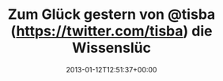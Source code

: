 ---
retweeted: false
source: <a href="http://twitter.com" rel="nofollow">Twitter Web Client</a>
entities:
  hashtags: []
  symbols: []
  user_mentions:
  - name: Sebastian Cohnen
    screen_name: tisba
    indices:
    - '22'
    - '28'
    id_str: '10950602'
    id: '10950602'
  - name: Екатерина Полещук
    screen_name: ProfessorKliq
    indices:
    - '49'
    - '63'
    id_str: '1217674988'
    id: '1217674988'
  urls:
  - url: https://t.co/pRvFx9oG
    expanded_url: https://soundcloud.com/professorkliq/museum
    display_url: soundcloud.com/professorkliq/…
    indices:
    - '82'
    - '103'
display_text_range:
- '0'
- '103'
favorite_count: '0'
id_str: '290078581906894849'
truncated: false
retweet_count: '0'
id: '290078581906894849'
possibly_sensitive: false
created_at: Sat Jan 12 12:51:37 +0000 2013
favorited: false
full_text: 'Zum Glück gestern von [@tisba](https://twitter.com/tisba) die Wissenslücke
  um [@ProfessorKliq](https://twitter.com/ProfessorKliq) schließen lassen:'
lang: de
quote_url: https://soundcloud.com/professorkliq/museum
tags:
- pesos/twitter
date: '2013-01-12T12:51:37+00:00'
src: https://twitter.com/bascht/status/290078581906894849
original_url: https://twitter.com/bascht/status/290078581906894849
type: twitter_tweet
text: 'Zum Glück gestern von [@tisba](https://twitter.com/tisba) die Wissenslücke
  um [@ProfessorKliq](https://twitter.com/ProfessorKliq) schließen lassen:'
title: Zum Glück gestern von @tisba (https://twitter.com/tisba) die Wissenslüc

---